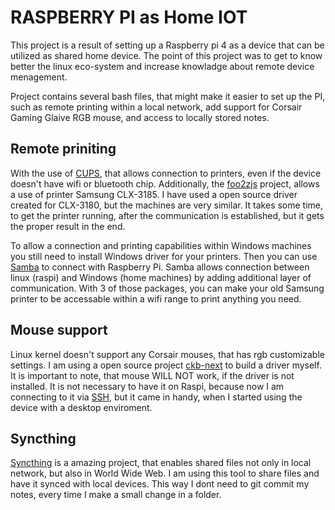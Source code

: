 # RASPBERRY PI as Home IOT

This project is a result of setting up a Raspberry pi 4 as a device that can be utilized as shared home device.
The point of this project was to get to know better the linux eco-system and increase knowladge about remote device menagement.

Project contains several bash files, that might make it easier to set up the PI, such as
remote printing within a local network, add support for Corsair Gaming Glaive RGB mouse, and access
 to locally stored notes.

## Remote priniting

With the use of [CUPS](https://www.cups.org/), that allows connection to printers, even if the device doesn't
have wifi or bluetooth chip. Additionally, the [foo2zjs](https://packages.debian.org/pl/sid/text/printer-driver-foo2zjs) project,
allows a use of printer Samsung CLX-3185. I have used a open source driver created for CLX-3180, but the machines are very similar.
It takes some time, to get the printer running, after the communication is established, but it gets the proper result in the end.

To allow a connection and printing capabilities within Windows machines you still need to install Windows driver for
your printers. Then you can use [Samba](https://www.samba.org/) to connect with Raspberry Pi. Samba allows connection
between linux (raspi) and Windows (home machines) by adding additional layer of communication. With 3 of those packages,
you can make your old Samsung printer to be accessable within a wifi range to print anything you need.

## Mouse support

Linux kernel doesn't support any Corsair mouses, that has rgb customizable settings. I am using a open source project
[ckb-next](https://github.com/ckb-next/ckb-next) to build a driver myself. It is important to note, that mouse WILL NOT work, 
if the driver is not installed. It is not necessary to have it on Raspi, because now I am connecting to it via
[SSH](https://datatracker.ietf.org/doc/html/rfc4250), but it came in handy, when I started using the device with a desktop enviroment. 

## Syncthing

[Syncthing](https://syncthing.net/) is a amazing project, that enables shared files not only in local network, but also in World Wide Web.
I am using this tool to share files and have it synced with local devices. This way I dont need to git commit my notes,
every time I make a small change in a folder.
